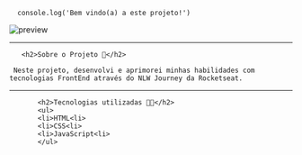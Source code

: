       console.log('Bem vindo(a) a este projeto!')

![preview](https://github.com/bernardofernandezz/planner/assets/118931906/f28764b2-d43d-42b9-93e0-b22736a0951f)

---

       <h2>Sobre o Projeto 💭</h2>

     Neste projeto, desenvolvi e aprimorei minhas habilidades com tecnologias FrontEnd através do NLW Journey da Rocketseat.

---

           <h2>Tecnologias utilizadas 🧑‍💻</h2>
           <ul>
           <li>HTML<li>
           <li>CSS<li>
           <li>JavaScript<li>
           </ul>
